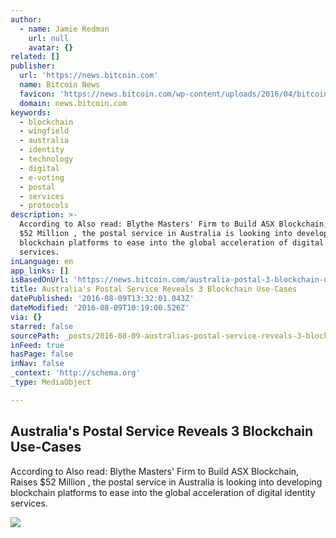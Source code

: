 ```yaml
---
author:
  - name: Jamie Redman
    url: null
    avatar: {}
related: []
publisher:
  url: 'https://news.bitcoin.com'
  name: Bitcoin News
  favicon: 'https://news.bitcoin.com/wp-content/uploads/2016/04/bitcoin_fav.png'
  domain: news.bitcoin.com
keywords:
  - blockchain
  - wingfield
  - australia
  - identity
  - technology
  - digital
  - e-voting
  - postal
  - services
  - protocols
description: >-
  According to Also read: Blythe Masters' Firm to Build ASX Blockchain, Raises
  $52 Million , the postal service in Australia is looking into developing
  blockchain platforms to ease into the global acceleration of digital identity
  services.
inLanguage: en
app_links: []
isBasedOnUrl: 'https://news.bitcoin.com/australia-postal-3-blockchain-use-cases/'
title: Australia's Postal Service Reveals 3 Blockchain Use-Cases
datePublished: '2016-08-09T13:32:01.043Z'
dateModified: '2016-08-09T10:19:00.526Z'
via: {}
starred: false
sourcePath: _posts/2016-08-09-australias-postal-service-reveals-3-blockchain-use-cases.md
inFeed: true
hasPage: false
inNav: false
_context: 'http://schema.org'
_type: MediaObject

---
```

<article style=""><h1>Australia's Postal Service Reveals 3 Blockchain Use-Cases</h1><p>According to Also read: Blythe Masters' Firm to Build ASX Blockchain, Raises $52 Million , the postal service in Australia is looking into developing blockchain platforms to ease into the global acceleration of digital identity services.</p><img src="https://news.bitcoin.com/wp-content/uploads/2016/08/aus-post.jpg" /></article>